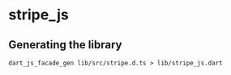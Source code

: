 # stripe_js

## Generating the library

```
dart_js_facade_gen lib/src/stripe.d.ts > lib/stripe_js.dart
```
